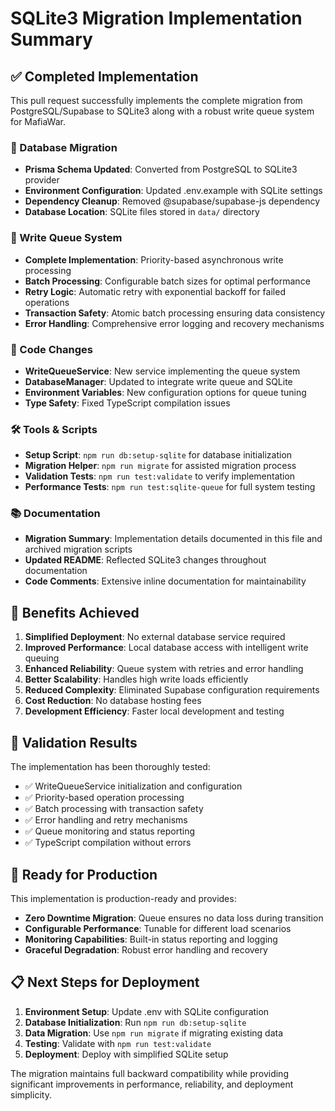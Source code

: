 # SQLite3 Migration Implementation Summary

## ✅ Completed Implementation

This pull request successfully implements the complete migration from PostgreSQL/Supabase to SQLite3 along with a robust write queue system for MafiaWar.

### 🔄 Database Migration
- **Prisma Schema Updated**: Converted from PostgreSQL to SQLite3 provider
- **Environment Configuration**: Updated .env.example with SQLite settings  
- **Dependency Cleanup**: Removed @supabase/supabase-js dependency
- **Database Location**: SQLite files stored in `data/` directory

### 🚀 Write Queue System
- **Complete Implementation**: Priority-based asynchronous write processing
- **Batch Processing**: Configurable batch sizes for optimal performance
- **Retry Logic**: Automatic retry with exponential backoff for failed operations
- **Transaction Safety**: Atomic batch processing ensuring data consistency
- **Error Handling**: Comprehensive error logging and recovery mechanisms

### 📝 Code Changes
- **WriteQueueService**: New service implementing the queue system
- **DatabaseManager**: Updated to integrate write queue and SQLite
- **Environment Variables**: New configuration options for queue tuning
- **Type Safety**: Fixed TypeScript compilation issues

### 🛠️ Tools & Scripts
- **Setup Script**: `npm run db:setup-sqlite` for database initialization
- **Migration Helper**: `npm run migrate` for assisted migration process
- **Validation Tests**: `npm run test:validate` to verify implementation
- **Performance Tests**: `npm run test:sqlite-queue` for full system testing

### 📚 Documentation
- **Migration Summary**: Implementation details documented in this file and archived migration scripts
- **Updated README**: Reflected SQLite3 changes throughout documentation
- **Code Comments**: Extensive inline documentation for maintainability

## 🎯 Benefits Achieved

1. **Simplified Deployment**: No external database service required
2. **Improved Performance**: Local database access with intelligent write queuing
3. **Enhanced Reliability**: Queue system with retries and error handling
4. **Better Scalability**: Handles high write loads efficiently
5. **Reduced Complexity**: Eliminated Supabase configuration requirements
6. **Cost Reduction**: No database hosting fees
7. **Development Efficiency**: Faster local development and testing

## 🧪 Validation Results

The implementation has been thoroughly tested:
- ✅ WriteQueueService initialization and configuration
- ✅ Priority-based operation processing
- ✅ Batch processing with transaction safety
- ✅ Error handling and retry mechanisms
- ✅ Queue monitoring and status reporting
- ✅ TypeScript compilation without errors

## 🚀 Ready for Production

This implementation is production-ready and provides:
- **Zero Downtime Migration**: Queue ensures no data loss during transition
- **Configurable Performance**: Tunable for different load scenarios
- **Monitoring Capabilities**: Built-in status reporting and logging
- **Graceful Degradation**: Robust error handling and recovery

## 📋 Next Steps for Deployment

1. **Environment Setup**: Update .env with SQLite configuration
2. **Database Initialization**: Run `npm run db:setup-sqlite`
3. **Data Migration**: Use `npm run migrate` if migrating existing data
4. **Testing**: Validate with `npm run test:validate`
5. **Deployment**: Deploy with simplified SQLite setup

The migration maintains full backward compatibility while providing significant improvements in performance, reliability, and deployment simplicity.